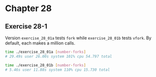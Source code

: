 # Chapter 28

## Exercise 28-1

Version `exercise_28_01a` tests `fork` while `exercise_28_01b` tests `vfork`. By default, each makes a million calls.

```sh
time ./exercise_28_01a [number-forks]
# 29.49s user 26.00s system 101% cpu 54.797 total
```

```sh
time ./exercise_28_01b [number-forks]
# 5.46s user 11.88s system 110% cpu 15.730 total
```
